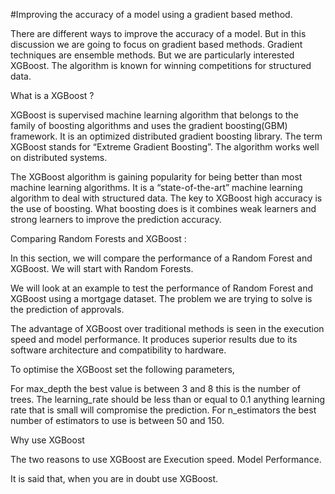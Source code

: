 
#Improving the accuracy of a model using a gradient based method.

There are different ways to improve the accuracy of a model. But in this discussion we are going to focus on gradient based methods. Gradient techniques are ensemble methods. But we are particularly interested XGBoost. The algorithm is known for winning competitions for structured data.

What is a XGBoost ?

XGBoost is supervised machine learning algorithm that belongs to the family of boosting algorithms and uses the gradient boosting(GBM) framework. It is an optimized distributed gradient boosting library. The term XGBoost stands for “Extreme Gradient Boosting”. The algorithm works well on distributed systems.  


The XGBoost algorithm is gaining popularity for being better than most machine learning algorithms. It is a “state-of-the-art” machine learning algorithm to deal with structured data. The key to XGBoost high accuracy is the use of boosting. What boosting does is it combines weak learners and strong learners to improve the prediction accuracy. 

Comparing Random Forests and XGBoost :

In this section, we will compare the performance of a Random Forest and XGBoost. We will start with Random Forests. 

We will look at an example to test the performance of Random Forest and XGBoost using a mortgage dataset. The problem we are trying to solve is the prediction of approvals.

The advantage of XGBoost over traditional methods is seen in the execution speed and model performance. It produces superior results due to its software architecture and compatibility to hardware. 

To optimise the XGBoost set the following parameters,  

For max_depth the best value is between 3 and 8 this is the number of trees. The learning_rate should be less than or equal to 0.1 anything learning rate that is small will compromise the prediction.  For n_estimators the best number of estimators to use is between 50 and 150. 

Why use XGBoost

The two reasons to use XGBoost are 
Execution speed.
Model Performance.


It is said that, when you are in doubt use XGBoost.







